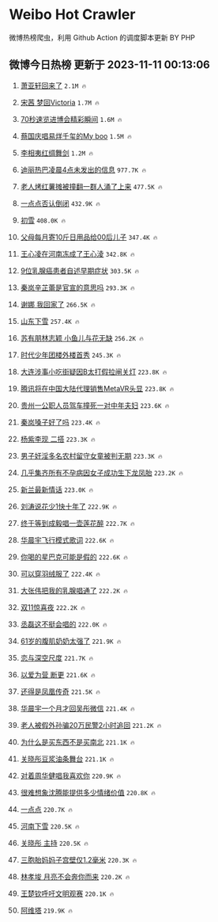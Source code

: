 # Weibo Hot Crawler 



微博热榜爬虫，利用 Github Action 的调度脚本更新 BY PHP 


## 微博今日热榜 更新于 2023-11-11 00:13:06 
1. [萧亚轩回来了](https://s.weibo.com/weibo?q=%E8%90%A7%E4%BA%9A%E8%BD%A9%E5%9B%9E%E6%9D%A5%E4%BA%86&t=31&band_rank=1&Refer=top) `2.1M 🔥` 

1. [宋茜 梦回Victoria](https://s.weibo.com/weibo?q=%E5%AE%8B%E8%8C%9C%20%E6%A2%A6%E5%9B%9EVictoria&t=31&band_rank=2&Refer=top) `1.7M 🔥` 

1. [70秒速览进博会精彩瞬间](https://s.weibo.com/weibo?q=%2370%E7%A7%92%E9%80%9F%E8%A7%88%E8%BF%9B%E5%8D%9A%E4%BC%9A%E7%B2%BE%E5%BD%A9%E7%9E%AC%E9%97%B4%23&t=31&band_rank=3&Refer=top) `1.6M 🔥` 

1. [蔡国庆唱易烊千玺的My boo](https://s.weibo.com/weibo?q=%E8%94%A1%E5%9B%BD%E5%BA%86%E5%94%B1%E6%98%93%E7%83%8A%E5%8D%83%E7%8E%BA%E7%9A%84My%20boo&t=31&band_rank=4&Refer=top) `1.5M 🔥` 

1. [李相夷红绸舞剑](https://s.weibo.com/weibo?q=%E6%9D%8E%E7%9B%B8%E5%A4%B7%E7%BA%A2%E7%BB%B8%E8%88%9E%E5%89%91&t=31&band_rank=5&Refer=top) `1.2M 🔥` 

1. [迪丽热巴凌晨4点未发出的信息](https://s.weibo.com/weibo?q=%23%E8%BF%AA%E4%B8%BD%E7%83%AD%E5%B7%B4%E5%87%8C%E6%99%A84%E7%82%B9%E6%9C%AA%E5%8F%91%E5%87%BA%E7%9A%84%E4%BF%A1%E6%81%AF%23&t=31&band_rank=6&Refer=top) `977.7K 🔥` 

1. [老人烤红薯摊被撞翻一群人涌了上来](https://s.weibo.com/weibo?q=%23%E8%80%81%E4%BA%BA%E7%83%A4%E7%BA%A2%E8%96%AF%E6%91%8A%E8%A2%AB%E6%92%9E%E7%BF%BB%E4%B8%80%E7%BE%A4%E4%BA%BA%E6%B6%8C%E4%BA%86%E4%B8%8A%E6%9D%A5%23&t=31&band_rank=7&Refer=top) `477.5K 🔥` 

1. [一点点否认倒闭](https://s.weibo.com/weibo?q=%23%E4%B8%80%E7%82%B9%E7%82%B9%E5%90%A6%E8%AE%A4%E5%80%92%E9%97%AD%23&t=31&band_rank=8&Refer=top) `432.9K 🔥` 

1. [初雪](https://s.weibo.com/weibo?q=%E5%88%9D%E9%9B%AA&t=31&band_rank=9&Refer=top) `408.0K 🔥` 

1. [父母每月寄10斤日用品给00后儿子](https://s.weibo.com/weibo?q=%23%E7%88%B6%E6%AF%8D%E6%AF%8F%E6%9C%88%E5%AF%8410%E6%96%A4%E6%97%A5%E7%94%A8%E5%93%81%E7%BB%9900%E5%90%8E%E5%84%BF%E5%AD%90%23&t=31&band_rank=10&Refer=top) `347.4K 🔥` 

1. [王心凌在河南冻成了王心淩](https://s.weibo.com/weibo?q=%E7%8E%8B%E5%BF%83%E5%87%8C%E5%9C%A8%E6%B2%B3%E5%8D%97%E5%86%BB%E6%88%90%E4%BA%86%E7%8E%8B%E5%BF%83%E6%B7%A9&t=31&band_rank=11&Refer=top) `342.8K 🔥` 

1. [9位乳腺癌患者自述早期症状](https://s.weibo.com/weibo?q=%239%E4%BD%8D%E4%B9%B3%E8%85%BA%E7%99%8C%E6%82%A3%E8%80%85%E8%87%AA%E8%BF%B0%E6%97%A9%E6%9C%9F%E7%97%87%E7%8A%B6%23&t=31&band_rank=12&Refer=top) `303.5K 🔥` 

1. [秦岚辛芷蕾是官宣的意思吗](https://s.weibo.com/weibo?q=%E7%A7%A6%E5%B2%9A%E8%BE%9B%E8%8A%B7%E8%95%BE%E6%98%AF%E5%AE%98%E5%AE%A3%E7%9A%84%E6%84%8F%E6%80%9D%E5%90%97&t=31&band_rank=13&Refer=top) `293.3K 🔥` 

1. [谢娜 我回家了](https://s.weibo.com/weibo?q=%E8%B0%A2%E5%A8%9C%20%E6%88%91%E5%9B%9E%E5%AE%B6%E4%BA%86&t=31&band_rank=14&Refer=top) `266.5K 🔥` 

1. [山东下雪](https://s.weibo.com/weibo?q=%E5%B1%B1%E4%B8%9C%E4%B8%8B%E9%9B%AA&t=31&band_rank=15&Refer=top) `257.4K 🔥` 

1. [苏有朋林志颖 小鱼儿与花无缺](https://s.weibo.com/weibo?q=%E8%8B%8F%E6%9C%89%E6%9C%8B%E6%9E%97%E5%BF%97%E9%A2%96%20%E5%B0%8F%E9%B1%BC%E5%84%BF%E4%B8%8E%E8%8A%B1%E6%97%A0%E7%BC%BA&t=31&band_rank=16&Refer=top) `256.2K 🔥` 

1. [时代少年团楼外楼首秀](https://s.weibo.com/weibo?q=%E6%97%B6%E4%BB%A3%E5%B0%91%E5%B9%B4%E5%9B%A2%E6%A5%BC%E5%A4%96%E6%A5%BC%E9%A6%96%E7%A7%80&t=31&band_rank=17&Refer=top) `245.3K 🔥` 

1. [大连涉事小吃街疑因B太打假拉闸关灯](https://s.weibo.com/weibo?q=%23%E5%A4%A7%E8%BF%9E%E6%B6%89%E4%BA%8B%E5%B0%8F%E5%90%83%E8%A1%97%E7%96%91%E5%9B%A0B%E5%A4%AA%E6%89%93%E5%81%87%E6%8B%89%E9%97%B8%E5%85%B3%E7%81%AF%23&t=31&band_rank=18&Refer=top) `223.8K 🔥` 

1. [腾讯将在中国大陆代理销售MetaVR头显](https://s.weibo.com/weibo?q=%23%E8%85%BE%E8%AE%AF%E5%B0%86%E5%9C%A8%E4%B8%AD%E5%9B%BD%E5%A4%A7%E9%99%86%E4%BB%A3%E7%90%86%E9%94%80%E5%94%AEMetaVR%E5%A4%B4%E6%98%BE%23&t=31&band_rank=19&Refer=top) `223.8K 🔥` 

1. [贵州一公职人员驾车撞死一对中年夫妇](https://s.weibo.com/weibo?q=%23%E8%B4%B5%E5%B7%9E%E4%B8%80%E5%85%AC%E8%81%8C%E4%BA%BA%E5%91%98%E9%A9%BE%E8%BD%A6%E6%92%9E%E6%AD%BB%E4%B8%80%E5%AF%B9%E4%B8%AD%E5%B9%B4%E5%A4%AB%E5%A6%87%23&t=31&band_rank=20&Refer=top) `223.6K 🔥` 

1. [秦岚嗓子好了吗](https://s.weibo.com/weibo?q=%E7%A7%A6%E5%B2%9A%E5%97%93%E5%AD%90%E5%A5%BD%E4%BA%86%E5%90%97&t=31&band_rank=21&Refer=top) `223.4K 🔥` 

1. [杨紫李现 二搭](https://s.weibo.com/weibo?q=%E6%9D%A8%E7%B4%AB%E6%9D%8E%E7%8E%B0%20%E4%BA%8C%E6%90%AD&t=31&band_rank=22&Refer=top) `223.3K 🔥` 

1. [男子奸淫多名农村留守女童被判无期](https://s.weibo.com/weibo?q=%23%E7%94%B7%E5%AD%90%E5%A5%B8%E6%B7%AB%E5%A4%9A%E5%90%8D%E5%86%9C%E6%9D%91%E7%95%99%E5%AE%88%E5%A5%B3%E7%AB%A5%E8%A2%AB%E5%88%A4%E6%97%A0%E6%9C%9F%23&t=31&band_rank=23&Refer=top) `223.3K 🔥` 

1. [几乎集齐所有不孕病因女子成功生下龙凤胎](https://s.weibo.com/weibo?q=%23%E5%87%A0%E4%B9%8E%E9%9B%86%E9%BD%90%E6%89%80%E6%9C%89%E4%B8%8D%E5%AD%95%E7%97%85%E5%9B%A0%E5%A5%B3%E5%AD%90%E6%88%90%E5%8A%9F%E7%94%9F%E4%B8%8B%E9%BE%99%E5%87%A4%E8%83%8E%23&t=31&band_rank=24&Refer=top) `223.2K 🔥` 

1. [新兰最新情话](https://s.weibo.com/weibo?q=%23%E6%96%B0%E5%85%B0%E6%9C%80%E6%96%B0%E6%83%85%E8%AF%9D%23&t=31&band_rank=25&Refer=top) `223.0K 🔥` 

1. [刘涛说花少1快十年了](https://s.weibo.com/weibo?q=%23%E5%88%98%E6%B6%9B%E8%AF%B4%E8%8A%B1%E5%B0%911%E5%BF%AB%E5%8D%81%E5%B9%B4%E4%BA%86%23&t=31&band_rank=26&Refer=top) `222.9K 🔥` 

1. [终于等到成毅唱一壶莲花醉](https://s.weibo.com/weibo?q=%E7%BB%88%E4%BA%8E%E7%AD%89%E5%88%B0%E6%88%90%E6%AF%85%E5%94%B1%E4%B8%80%E5%A3%B6%E8%8E%B2%E8%8A%B1%E9%86%89&t=31&band_rank=27&Refer=top) `222.7K 🔥` 

1. [华晨宇飞行模式歌词](https://s.weibo.com/weibo?q=%E5%8D%8E%E6%99%A8%E5%AE%87%E9%A3%9E%E8%A1%8C%E6%A8%A1%E5%BC%8F%E6%AD%8C%E8%AF%8D&t=31&band_rank=28&Refer=top) `222.6K 🔥` 

1. [你喝的星巴克可能是假的](https://s.weibo.com/weibo?q=%23%E4%BD%A0%E5%96%9D%E7%9A%84%E6%98%9F%E5%B7%B4%E5%85%8B%E5%8F%AF%E8%83%BD%E6%98%AF%E5%81%87%E7%9A%84%23&t=31&band_rank=29&Refer=top) `222.6K 🔥` 

1. [可以穿羽绒服了](https://s.weibo.com/weibo?q=%23%E5%8F%AF%E4%BB%A5%E7%A9%BF%E7%BE%BD%E7%BB%92%E6%9C%8D%E4%BA%86%23&t=31&band_rank=30&Refer=top) `222.4K 🔥` 

1. [大张伟把我的乳腺唱通了](https://s.weibo.com/weibo?q=%23%E5%A4%A7%E5%BC%A0%E4%BC%9F%E6%8A%8A%E6%88%91%E7%9A%84%E4%B9%B3%E8%85%BA%E5%94%B1%E9%80%9A%E4%BA%86%23&t=31&band_rank=31&Refer=top) `222.2K 🔥` 

1. [双11惊喜夜](https://s.weibo.com/weibo?q=%E5%8F%8C11%E6%83%8A%E5%96%9C%E5%A4%9C&t=31&band_rank=32&Refer=top) `222.2K 🔥` 

1. [丞磊这不挺会唱的](https://s.weibo.com/weibo?q=%23%E4%B8%9E%E7%A3%8A%E8%BF%99%E4%B8%8D%E6%8C%BA%E4%BC%9A%E5%94%B1%E7%9A%84%23&t=31&band_rank=33&Refer=top) `222.0K 🔥` 

1. [61岁的腹肌奶奶太强了](https://s.weibo.com/weibo?q=61%E5%B2%81%E7%9A%84%E8%85%B9%E8%82%8C%E5%A5%B6%E5%A5%B6%E5%A4%AA%E5%BC%BA%E4%BA%86&t=31&band_rank=34&Refer=top) `221.9K 🔥` 

1. [恋与深空尺度](https://s.weibo.com/weibo?q=%23%E6%81%8B%E4%B8%8E%E6%B7%B1%E7%A9%BA%E5%B0%BA%E5%BA%A6%23&t=31&band_rank=35&Refer=top) `221.7K 🔥` 

1. [以爱为营 断更](https://s.weibo.com/weibo?q=%E4%BB%A5%E7%88%B1%E4%B8%BA%E8%90%A5%20%E6%96%AD%E6%9B%B4&t=31&band_rank=36&Refer=top) `221.6K 🔥` 

1. [还得是凤凰传奇](https://s.weibo.com/weibo?q=%E8%BF%98%E5%BE%97%E6%98%AF%E5%87%A4%E5%87%B0%E4%BC%A0%E5%A5%87&t=31&band_rank=37&Refer=top) `221.5K 🔥` 

1. [华晨宇一个月才回吴彤微信](https://s.weibo.com/weibo?q=%23%E5%8D%8E%E6%99%A8%E5%AE%87%E4%B8%80%E4%B8%AA%E6%9C%88%E6%89%8D%E5%9B%9E%E5%90%B4%E5%BD%A4%E5%BE%AE%E4%BF%A1%23&t=31&band_rank=38&Refer=top) `221.4K 🔥` 

1. [老人被假外孙骗20万民警2小时追回](https://s.weibo.com/weibo?q=%23%E8%80%81%E4%BA%BA%E8%A2%AB%E5%81%87%E5%A4%96%E5%AD%99%E9%AA%9720%E4%B8%87%E6%B0%91%E8%AD%A62%E5%B0%8F%E6%97%B6%E8%BF%BD%E5%9B%9E%23&t=31&band_rank=39&Refer=top) `221.2K 🔥` 

1. [为什么是买东西不是买南北](https://s.weibo.com/weibo?q=%23%E4%B8%BA%E4%BB%80%E4%B9%88%E6%98%AF%E4%B9%B0%E4%B8%9C%E8%A5%BF%E4%B8%8D%E6%98%AF%E4%B9%B0%E5%8D%97%E5%8C%97%23&t=31&band_rank=40&Refer=top) `221.1K 🔥` 

1. [关晓彤豆浆油条舞台](https://s.weibo.com/weibo?q=%23%E5%85%B3%E6%99%93%E5%BD%A4%E8%B1%86%E6%B5%86%E6%B2%B9%E6%9D%A1%E8%88%9E%E5%8F%B0%23&t=31&band_rank=41&Refer=top) `221.1K 🔥` 

1. [对着周华健唱我喜欢你](https://s.weibo.com/weibo?q=%E5%AF%B9%E7%9D%80%E5%91%A8%E5%8D%8E%E5%81%A5%E5%94%B1%E6%88%91%E5%96%9C%E6%AC%A2%E4%BD%A0&t=31&band_rank=42&Refer=top) `220.9K 🔥` 

1. [很难想象沈腾能提供多少情绪价值](https://s.weibo.com/weibo?q=%E5%BE%88%E9%9A%BE%E6%83%B3%E8%B1%A1%E6%B2%88%E8%85%BE%E8%83%BD%E6%8F%90%E4%BE%9B%E5%A4%9A%E5%B0%91%E6%83%85%E7%BB%AA%E4%BB%B7%E5%80%BC&t=31&band_rank=43&Refer=top) `220.8K 🔥` 

1. [一点点](https://s.weibo.com/weibo?q=%E4%B8%80%E7%82%B9%E7%82%B9&t=31&band_rank=44&Refer=top) `220.7K 🔥` 

1. [河南下雪](https://s.weibo.com/weibo?q=%23%E6%B2%B3%E5%8D%97%E4%B8%8B%E9%9B%AA%23&t=31&band_rank=45&Refer=top) `220.5K 🔥` 

1. [关晓彤 主持](https://s.weibo.com/weibo?q=%E5%85%B3%E6%99%93%E5%BD%A4%20%E4%B8%BB%E6%8C%81&t=31&band_rank=46&Refer=top) `220.5K 🔥` 

1. [三胞胎妈妈子宫壁仅1.2毫米](https://s.weibo.com/weibo?q=%E4%B8%89%E8%83%9E%E8%83%8E%E5%A6%88%E5%A6%88%E5%AD%90%E5%AE%AB%E5%A3%81%E4%BB%851.2%E6%AF%AB%E7%B1%B3&t=31&band_rank=47&Refer=top) `220.3K 🔥` 

1. [林孝埈 月亮不会奔你而来](https://s.weibo.com/weibo?q=%E6%9E%97%E5%AD%9D%E5%9F%88%20%E6%9C%88%E4%BA%AE%E4%B8%8D%E4%BC%9A%E5%A5%94%E4%BD%A0%E8%80%8C%E6%9D%A5&t=31&band_rank=48&Refer=top) `220.2K 🔥` 

1. [王楚钦呼吁文明观赛](https://s.weibo.com/weibo?q=%23%E7%8E%8B%E6%A5%9A%E9%92%A6%E5%91%BC%E5%90%81%E6%96%87%E6%98%8E%E8%A7%82%E8%B5%9B%23&t=31&band_rank=49&Refer=top) `220.1K 🔥` 

1. [阿维塔](https://s.weibo.com/weibo?q=%E9%98%BF%E7%BB%B4%E5%A1%94&t=31&band_rank=50&Refer=top) `219.9K 🔥` 

